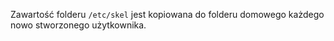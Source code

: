 Zawartość folderu `/etc/skel` jest kopiowana do folderu domowego każdego nowo stworzonego użytkownika. 
